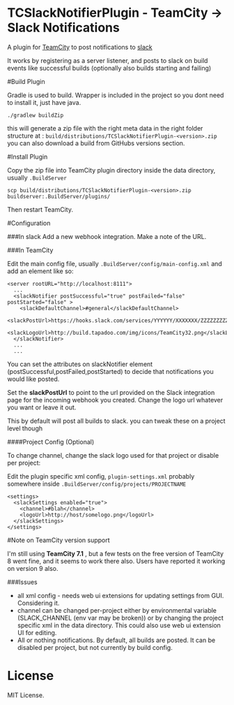 # TCSlackNotifierPlugin - TeamCity -> Slack Notifications

A plugin for [TeamCity](http://www.jetbrains.com/teamcity/) to post notifications to [slack](https://slack.com/)

It works by registering as a server listener, and posts to slack on build events like successful builds (optionally also builds starting and failing)

#Build Plugin

Gradle is used to build. Wrapper is included in the project so you dont need to install it, just have java.

    ./gradlew buildZip

this will generate a zip file with the right meta data in the right folder structure at : `build/distributions/TCSlackNotifierPlugin-<version>.zip` you can also download a build from GitHubs versions section.

#Install Plugin

Copy the zip file into TeamCity plugin directory inside the data directory, usually `.BuildServer`

```
scp build/distributions/TCSlackNotifierPlugin-<version>.zip buildserver:.BuildServer/plugins/
```

Then restart TeamCity.

#Configuration

###In slack
Add a new webhook integration. Make a note of the URL.

###In TeamCity

Edit the main config file, usually `.BuildServer/config/main-config.xml` and add an element like so:

```
<server rootURL="http://localhost:8111">
  ...
  <slackNotifier postSuccessful="true" postFailed="false" postStarted="false" >
    <slackDefaultChannel>#general</slackDefaultChannel>
    <slackPostUrl>https://hooks.slack.com/services/YYYYYY/XXXXXXX/ZZZZZZZZZZZZ</slackPostUrl>
    <slackLogoUrl>http://build.tapadoo.com/img/icons/TeamCity32.png</slackLogoUrl>
  </slackNotifier>
  ...
  ...
```

You can set the attributes on slackNotifier element (postSuccessful,postFailed,postStarted) to decide that notifications you would like posted.

Set the **slackPostUrl** to point to the url provided on the Slack integration page for the incoming webhook you created. Change the logo url whatever you want or leave it out.

This by default will post all builds to slack. you can tweak these on a project level though

####Project Config (Optional)

To change channel, change the slack logo used for that project or disable per project:

Edit the plugin specific xml config, `plugin-settings.xml` probably somewhere inside `.BuildServer/config/projects/PROJECTNAME`

```
<settings>
  <slackSettings enabled="true">
    <channel>#blah</channel>
    <logoUrl>http://host/somelogo.png</logoUrl>
  </slackSettings>
</settings>
```

#Note on TeamCity version support

I'm still using **TeamCity 7.1** , but a few tests on the free version of TeamCity 8 went fine, and it seems to work there also. Users have reported it working on version 9 also.

###Issues

* all xml config - needs web ui extensions for updating settings from GUI. Considering it.
* channel can be changed per-project either by environmental variable (SLACK_CHANNEL (env var may be broken)) or by changing the project specific xml in the data directory. This could also use web ui extension UI for editing.
* All or nothing notifications. By default, all builds are posted. It can be disabled per project, but not currently by build config.


# License

MIT License.